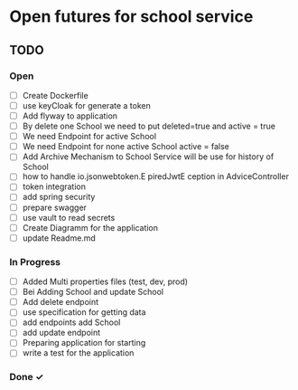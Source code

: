 # Open futures for school service
## TODO
### Open
- [ ] Create Dockerfile
- [ ] use keyCloak for generate a token
- [ ] Add flyway to application
- [ ] By delete one School we need to put deleted=true and active = true
- [ ] We need Endpoint for active School
- [ ] We need Endpoint for none active  School active = false
- [ ] Add Archive Mechanism to  School Service will be use for history of  School
- [ ] how to handle io.jsonwebtoken.E piredJwtE ception in AdviceController  
- [ ] token integration
- [ ] add spring security
- [ ] prepare swagger
- [ ] use vault to read secrets
- [ ] Create Diagramm for the application
- [ ] update Readme.md

### In Progress
- [ ] Added Multi properties files (test, dev, prod)
- [ ] Bei Adding  School and update  School
- [ ] Add delete endpoint
- [ ] use specification for getting data
- [ ] add endpoints add School
- [ ] add update endpoint
- [ ] Preparing application for starting
- [ ] write a test for the application

### Done ✓


